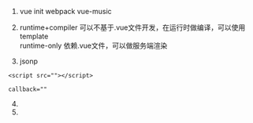 1. vue init webpack vue-music

2. runtime+compiler 可以不基于.vue文件开发，在运行时做编译，可以使用template</br>
  runtime-only 依赖.vue文件，可以做服务端渲染

3. jsonp
```
<script src=""></script>

callback=""
```

4.

5.
